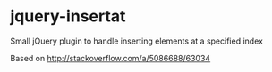 # jquery-insertat
Small jQuery plugin to handle inserting elements at a specified index

Based on http://stackoverflow.com/a/5086688/63034
